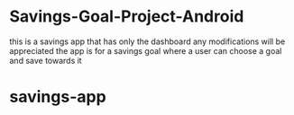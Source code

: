 # Savings-Goal-Project-Android


this is a savings app that has only the dashboard 
any modifications will be appreciated
the app is for a savings goal where a user can choose a goal and save towards it

# savings-app
